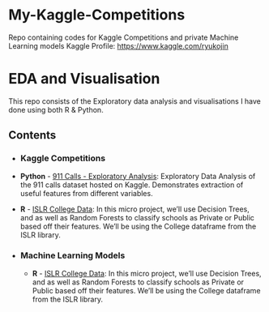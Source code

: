 # My-Kaggle-Competitions
Repo containing codes for Kaggle Competitions and private Machine Learning models
Kaggle Profile: https://www.kaggle.com/ryukojin

# EDA and Visualisation
This repo consists of the Exploratory data analysis and visualisations I have done using both R & Python.
	
## Contents

- ### Kaggle Competitions

- __Python__
		- [911 Calls - Exploratory Analysis](https://github.com/sajal2692/data-science-portfolio/blob/master/911%20Calls%20-%20Exploratory%20Analysis.ipynb): Exploratory Data Analysis of the 911 calls dataset hosted on Kaggle. Demonstrates extraction of useful features from different variables.

- __R__
		- [ISLR College Data](http://rpubs.com/FahimAJ/430084): In this micro project, we’ll use Decision Trees, and as well as Random Forests to classify schools as Private or Public based off their features. We’ll be using the College dataframe from the ISLR library.

- ### Machine Learning Models
  - __R__
		- [ISLR College Data](http://rpubs.com/FahimAJ/430084): In this micro project, we’ll use Decision Trees, and as well as Random Forests to classify schools as Private or Public based off their features. We’ll be using the College dataframe from the ISLR library.

